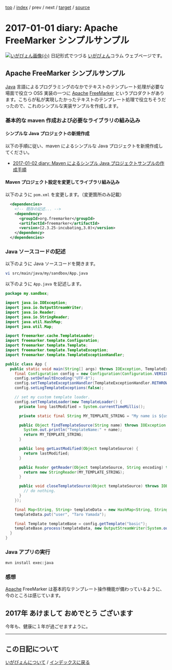 [top](https://igapyon.github.io/diary/) 
 / [index](https://igapyon.github.io/diary/2017/index.html) 
 / prev 
 / next 
 / [target](https://igapyon.github.io/diary/2017/ig170101.html) 
 / [source](https://github.com/igapyon/diary/blob/gh-pages/2017/ig170101.html.src.md) 

2017-01-01 diary: Apache FreeMarker シンプルサンプル
=====================================================================================================
[![いがぴょん画像(小)](https://igapyon.github.io/diary/images/iga200306s.jpg "いがぴょん")](https://igapyon.github.io/diary/memo/memoigapyon.html) 日記形式でつづる [いがぴょん](https://igapyon.github.io/diary/memo/memoigapyon.html)コラム ウェブページです。

## Apache FreeMarker シンプルサンプル

[Java](http://www.oracle.com/technetwork/java/index.html) 言語によるプログラミングのなかでテキストのテンプレート処理が必要な場面で役立つ OSS 実装の一つに [Apache](https://www.apache.org/) [FreeMarker](http://freemarker.org/) というプロダクトがあります。こちらが私が実現したかったテキストのテンプレート処理で役立ちそうだったので、これのシンプルな実装サンプルを作成します。

### 基本的な maven 作成および必要なライブラリの組み込み

#### シンプルな Java プロジェクトの新規作成

以下の手順に従い、maven によるシンプルな Java プロジェクトを新規作成してください。

* [2017-01-02 diary: Maven によるシンプル Java プロジェクトサンプルの作成手順](https://igapyon.github.io/diary/2017/ig170102.html)

#### Maven プロジェクト設定を変更してライブラリ組み込み

以下のように `pom.xml` を変更します。（変更箇所のみ記載）

```xml
  <dependencies>
    <!-- 既存の記述... -->
    <dependency>
      <groupId>org.freemarker</groupId>
      <artifactId>freemarker</artifactId>
      <version>[2.3.25-incubating,3.0)</version>
    </dependency>
  </dependencies>
```

### Java ソースコードの記述

以下のように Java ソースコードを開きます。

```sh
vi src/main/java/my/sandbox/App.java 
```

以下のように `App.java` を記述します。

```java
package my.sandbox;

import java.io.IOException;
import java.io.OutputStreamWriter;
import java.io.Reader;
import java.io.StringReader;
import java.util.HashMap;
import java.util.Map;

import freemarker.cache.TemplateLoader;
import freemarker.template.Configuration;
import freemarker.template.Template;
import freemarker.template.TemplateException;
import freemarker.template.TemplateExceptionHandler;

public class App {
  public static void main(String[] args) throws IOException, TemplateException {
    final Configuration config = new Configuration(Configuration.VERSION_2_3_25);
    config.setDefaultEncoding("UTF-8");
    config.setTemplateExceptionHandler(TemplateExceptionHandler.RETHROW_HANDLER);
    config.setLogTemplateExceptions(false);

    // set my custom template loader.
    config.setTemplateLoader(new TemplateLoader() {
      private long lastModified = System.currentTimeMillis();

      private static final String MY_TEMPLATE_STRING = "My name is ${user} desu.";

      public Object findTemplateSource(String name) throws IOException {
        System.out.println("TemplateName:" + name);
        return MY_TEMPLATE_STRING;
      }

      public long getLastModified(Object templateSource) {
        return lastModified;
      }

      public Reader getReader(Object templateSource, String encoding) throws IOException {
        return new StringReader(MY_TEMPLATE_STRING);
      }

      public void closeTemplateSource(Object templateSource) throws IOException {
        // do nothing.
      }
    });

    final Map<String, String> templateData = new HashMap<String, String>();
    templateData.put("user", "Taro Yamada");

    final Template templateBase = config.getTemplate("basic");
    templateBase.process(templateData, new OutputStreamWriter(System.out));
  }
}
```

### Java アプリの実行

```sh
mvn install exec:java
```

### 感想

[Apache](https://www.apache.org/) FreeMarker は基本的なテンプレート操作機能が備わっているように、今のところは感じています。

## 2017年 あけまして おめでとう ございます

今年も、健康に１年が過ごせますように。


----------------------------------------------------------------------------------------------------

## この日記について
[いがぴょんについて](https://igapyon.github.io/diary/memo/memoigapyon.html) / [インデックスに戻る](https://igapyon.github.io/diary/idxall.html)
